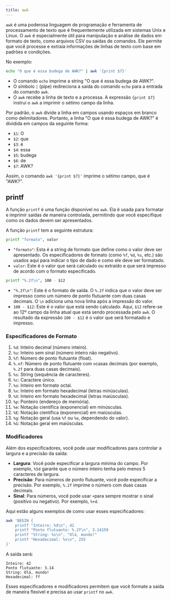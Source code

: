 ```yaml
---
title: awk
---
```

`awk`​ é uma poderosa linguagem de programação e ferramenta de processamento de texto que é frequentemente utilizada em sistemas Unix e Linux. O `awk`​ é especialmente útil para manipulação e análise de dados em formato de texto, como arquivos CSV ou saídas de comandos. Ele permite que você processe e extraia informações de linhas de texto com base em padrões e condições.

No exemplo:

```bash
echo "O que é essa budega de AWK?" | awk '{print $7}'
```

* O comando `echo`​ imprime a string "O que é essa budega de AWK?".
* O símbolo `|`​ (pipe) redireciona a saída do comando `echo`​ para a entrada do comando `awk`​.
* O `awk`​ recebe a linha de texto e a processa. A expressão `{print $7}`​ instrui o `awk`​ a imprimir o sétimo campo da linha.

Por padrão, o `awk`​ divide a linha em campos usando espaços em branco como delimitadores. Portanto, a linha "O que é essa budega de AWK?" é dividida em campos da seguinte forma:

* ​`$1`​: O
* ​`$2`​: que
* ​`$3`​: é
* ​`$4`​: essa
* ​`$5`​: budega
* ​`$6`​: de
* ​`$7`​: AWK?

Assim, o comando `awk '{print $7}'`​ imprime o sétimo campo, que é "AWK?".
## printf

A função `printf`​ é uma função disponível no `awk`​. Ela é usada para formatar e imprimir saídas de maneira controlada, permitindo que você especifique como os dados devem ser apresentados.

A função `printf`​ tem a seguinte estrutura:

```bash
printf "formato", valor
```

* ​`"formato"`​: Esta é a string de formato que define como o valor deve ser apresentado. Os especificadores de formato (como `%f`​, `%d`​, `%s`​, etc.) são usados aqui para indicar o tipo de dado e como ele deve ser formatado.
* ​`valor`​: Este é o valor que será calculado ou extraído e que será impresso de acordo com o formato especificado.

```bash
printf "%.2f\n", 100 - $12
```

* ​`"%.2f\n"`​: Este é o formato de saída. O `%.2f`​ indica que o valor deve ser impresso como um número de ponto flutuante com duas casas decimais. O `\n`​ adiciona uma nova linha após a impressão do valor.
* ​`100 - $12`​: Este é o valor que está sendo calculado. Aqui, `$12`​ refere-se ao 12º campo da linha atual que está sendo processada pelo `awk`​. O resultado da expressão `100 - $12`​ é o valor que será formatado e impresso.

### Especificadores de Formato

1. ​`%d`​: Inteiro decimal (número inteiro).
2. ​`%u`​: Inteiro sem sinal (número inteiro não negativo).
3. ​`%f`​: Número de ponto flutuante (float).
4. ​`%.nf`​: Número de ponto flutuante com `n`​ casas decimais (por exemplo, `%.2f`​ para duas casas decimais).
5. ​`%s`​: String (sequência de caracteres).
6. ​`%c`​: Caractere único.
7. ​`%o`​: Inteiro em formato octal.
8. ​`%x`​: Inteiro em formato hexadecimal (letras minúsculas).
9. ​`%X`​: Inteiro em formato hexadecimal (letras maiúsculas).
10. ​`%p`​: Ponteiro (endereço de memória).
11. ​`%e`​: Notação científica (exponencial) em minúsculas.
12. ​`%E`​: Notação científica (exponencial) em maiúsculas.
13. ​`%g`​: Notação geral (usa `%f`​ ou `%e`​, dependendo do valor).
14. ​`%G`​: Notação geral em maiúsculas.

### Modificadores

Além dos especificadores, você pode usar modificadores para controlar a largura e a precisão da saída:

* **Largura**: Você pode especificar a largura mínima do campo. Por exemplo, `%5d`​ garante que o número inteiro tenha pelo menos 5 caracteres de largura.
* **Precisão**: Para números de ponto flutuante, você pode especificar a precisão. Por exemplo, `%.2f`​ imprime o número com duas casas decimais.
* **Sinal**: Para números, você pode usar `+`​ para sempre mostrar o sinal (positivo ou negativo). Por exemplo, `%+d`​.

Aqui estão alguns exemplos de como usar esses especificadores:

```bash
awk 'BEGIN {
    printf "Inteiro: %d\n", 42
    printf "Ponto flutuante: %.2f\n", 3.14159
    printf "String: %s\n", "Olá, mundo!"
    printf "Hexadecimal: %x\n", 255
}'
```

A saída será:

```
Inteiro: 42
Ponto flutuante: 3.14
String: Olá, mundo!
Hexadecimal: ff
```

Esses especificadores e modificadores permitem que você formate a saída de maneira flexível e precisa ao usar `printf`​ no `awk`​.